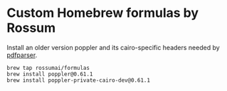 # Custom Homebrew formulas by Rossum

Install an older version poppler and its cairo-specific headers needed by
[pdfparser](https://github.com/rossumai/pdfparser).

```
brew tap rossumai/formulas
brew install poppler@0.61.1
brew install poppler-private-cairo-dev@0.61.1
```
